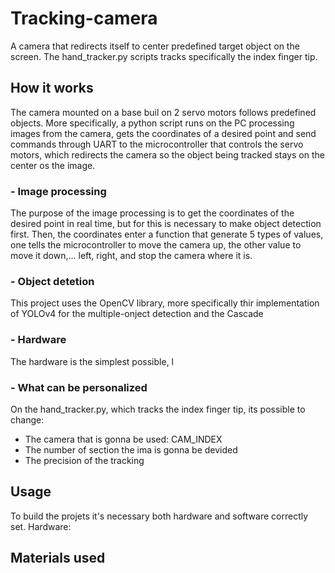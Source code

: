 # Tracking-camera
A camera that redirects itself to center predefined target object on the screen. The hand_tracker.py scripts tracks specifically the index finger tip.

## How it works 
The camera mounted on a base buil on 2 servo motors follows predefined objects. More specifically, a python script runs on the PC processing images from the camera, gets the coordinates of a desired point and send commands through UART to the microcontroller that controls the servo motors, which redirects the camera so the object being tracked stays on the center os the image.
### - Image processing
The purpose of the image processing is to get the coordinates of the desired point in real time, but for this is necessary to make object detection first. Then, the coordinates enter a function that generate 5 types of values, one tells the microcontroller to move the camera up, the other value to move it down,... left, right, and stop the camera where it is.
### - Object detetion
This project uses the OpenCV library, more specifically thir implementation of YOLOv4 for the multiple-onject detection and the Cascade
### - Hardware
The hardware is the simplest possible, l
### - What can be personalized 
On the hand_tracker.py, which tracks the index finger tip, its possible to change:
- The camera that is gonna be used: CAM_INDEX
- The number of section the ima is gonna be devided
- The precision of the tracking 

## Usage

To build the projets it's necessary both hardware and software correctly set.
Hardware:

## Materials used


